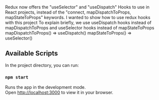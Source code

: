 Redux now offers the "useSelector" and "useDispatch" Hooks to use in React projects, instead of the "connect, mapDispatchToProps, mapStateToProps" keywords.
I wanted to show how to use redux hooks with this project
To explain briefly, we use useDispatch hooks instead of mapDispatchToProps and useSelector hooks instead of mapStateToProps 
mapDispatchToProps() => useDispatch()
mapStateToProps() => useSelector()

## Available Scripts

In the project directory, you can run:

### `npm start`

Runs the app in the development mode.\
Open [http://localhost:3000](http://localhost:3000) to view it in your browser.

